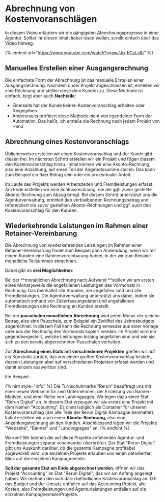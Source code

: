 # Abrechnung von Kostenvoranschlägen

In diesem Video erläutern wir die gängigsten Abrechnungsprozesse in einer Agentur. Solltet ihr diesen Inhalt lieber lesen wollen, scrollt einfach über das Video hinweg.

{% embed url="https://www.youtube.com/watch?v=pwJJp-bGzLs&t" %}

## Manuelles Erstellen einer Ausgangsrechnung

Die einfachste Form der Abrechnung ist das manuelle Erstellen einer Ausgangsrechnung. Nachdem unser Projekt abgeschlossen ist, erstellen wir eine Rechnung und stellen diese dem Kunden zu. Diese Methode ist einfach, birgt aber auch **Nachteile**:&#x20;

* Einerseits hat der Kunde keinen Kostenvoranschlag erhalten oder freigegeben.
* Andererseits profitiert diese Methode nicht von irgendeiner Form der Automation. Das heißt, ich erstelle die Rechnung nach jedem Projekt von Hand.

## Abrechnung eines Kostenvoranschlags

Üblicherweise erstellen wir einen Kostenvoranschlag und der Kunde gibt diesen frei. Im nächsten Schritt erstellen wir ein Projekt und fügen diesem den Kostenvoranschlag hinzu. Initial können wir eine Akonto-Rechnung, also eine Anzahlung, auf einen Teil der Angebotssumme stellen. Das kann zum Beispiel ein fixer Betrag sein oder ein prozentualer Anteil.

Im Laufe des Projekts werden Arbeitszeiten und Fremdleistungen erfasst. Am Ende erstellen wir eine Schlussrechnung, die die ggf. zuvor gestellte Akonto-Rechnung zum Abzug bringt. Bei diesem Schritt unterstützt uns die Agenturverwaltung, ermittelt den verbleibenden Rechnungsbetrag und referenziert die zuvor gestellten Akonto-Rechnungen und ggf. auch den Kostenvoranschlag für den Kunden.

## Wiederkehrende Leistungen im Rahmen einer Retainer-Vereinbarung

Die Abrechnung von wiederkehrenden Leistungen im Rahmen einer Retainer-Vereinbarung findet zum Beispiel dann Anwendung, wenn wir mit einem Kunden eine Rahmenvereinbarung haben, in der wir zum Beispiel monatliche Teilsummen abrechnen.

Dabei gibt es **drei Möglichkeiten**:&#x20;

Bei der **monatlichen Abrechnung nach Aufwand **stellen wir am ersten eines Monat jeweils die angefallenen Leistungen des Vormonats in Rechnung. Das beinhaltet alle Stunden, die angefallen sind und alle Fremdleistungen. Die Agenturverwaltung unterstützt uns dabei, indem sie automatisch anhand von Zeiterfassungsdaten und angefallenen Fremdleistungen eine Rechnung an Kunden erstellt.

Bei der **pauschalen monatlichen Abrechnung** wird jeden Monat der gleiche Betrag, also eine Pauschale, zum Beispiel ein Zwölftel des Jahresbudgets abgerechnet. In diesem Fall kann die Rechnung entweder aus einer Vorlage oder aus der Rechnung des Vormonats kopiert werden. Im Projekt wird mir gegenübergestellt, welche Leistungen bislang angefallen sind und wie sie sich zu den bereits abgerechneten Pauschalen verhalten.

Zur **Abrechnung eines Etats mit verschiedenen Projekten** greifen wir auf ein Konstrukt zurück, das aus einem großen Kostenvoranschlag besteht, dessen Leistungen aber auf verschiedenen Projekten erfasst werden und damit einzeln auswertbar sind.

Ein Beispiel:&#x20;

{% hint style="info" %}
Die Turnschuhmarke "Rerun" beauftragt uns mit einer neuen Webseite für sein Unternehmen, der Erstellung von Banner-Motiven, und einer Reihe von Landingpages. Wir legen dazu einen Etat "Rerun Digital" an. In diesem Etat erzeugen wir als erstes eine Projekt mit dem Namen "Accounting". Es dient lediglich als Container für unseren Kostenvoranschlag (der alle Teile der Rerun Digital Kampagne beinhaltet). Initial erstellen wir auch einen **Akonto-Rechnung**, also eine Anzahlungsrechnung an den Kunden. Anschliessend legen wir die Projekte "Webseite", "Banner" und "Landingpages" an.
{% endhint %}

Warum? Wir können die auf diese Projekte anfallenden Agentur- und Fremdleistungen separat voneinander überprüfen. Der Etat "Rerun Digital" gibt uns Auskunft darüber, ob die gesamte Kampagne profitabel abgewickelt wird, die einzelnen Projekte erlauben uns einen detaillierten Blick auf die einzelnen Kampagnenteile.

**Soll der gesamte Etat am Ende abgerechnet werden**, öffnen wir das Projekt "Accounting" im Etat "Rerun Digital", das wir am Anfang angelegt haben. Wir rechnen den sich darin befindlichen Kostenvoranschlag ab. D.h. das Budget und der Umsatz entfallen auf das Accounting Projekt, alle Kosten, also Fremdleistungen und Agenturleistungen entfallen auf die einzelnen Kampagnenteile/Projekte.
